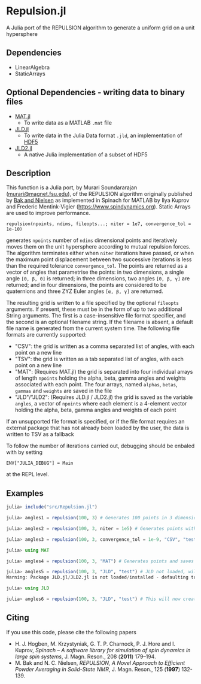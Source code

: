 # Repulsion.jl
A Julia port of the REPULSION algorithm to generate a uniform grid on a unit hypersphere

## Dependencies
- LinearAlgebra
- StaticArrays

## Optional Dependencies - writing data to binary files
- [MAT.jl](https://github.com/JuliaIO/MAT.jl)
  - To write data as a MATLAB `.mat` file
- [JLD.jl](https://github.com/JuliaIO/JLD.jl)
  - To write data in the Julia Data format `.jld`, an implementation of [HDF5](http://www.hdfgroup.org/HDF5/)
- [JLD2.jl](https://github.com/JuliaIO/JLD2.jl)
  - A native Julia implementation of a subset of HDF5
    
## Description
This function is a Julia port, by Murari Soundararajan (murari@magnet.fsu.edu), of the REPULSION algorithm originally published by [Bak and Nielsen](https://dx.doi.org/10.1006/jmre.1996.1087) as implemented in Spinach for MATLAB by Ilya Kuprov and Frederic Mentink-Vigier (https://www.spindynamics.org). Static Arrays are used to improve performance.

    repulsion(npoints, ndims, fileopts...; niter = 1e7, convergence_tol = 1e-10)
    
generates `npoints` number of `ndims` dimensional points and iteratively moves them on the unit hypersphere according to mutual repulsion forces. The algorithm terminates either when `niter` iterations have passed, or when the maximum point displacement between two successive iterations is less than the required tolerance `convergence_tol`. The points are returned as a vector of angles that parametrise the points: in two dimensions, a single angle `[0, β, 0]` is returned; in three dimensions, two angles `[0, β, γ]` are returned; and in four dimensions, the points are considered to be quaternions and three ZYZ Euler angles `[α, β, γ]` are returned.

The resulting grid is written to a file specified by the optional `fileopts` arguments. If present, these must be in the form of up to two additional String arguments. The first is a case-insensitive file format specifier, and the second is an optional filename string. If the filename is absent, a default file name is generated from the current system time. The following file formats are currently supported:
- "CSV": the grid is written as a comma separated list of angles, with each point on a new line
- "TSV": the grid is written as a tab separated list of angles, with each point on a new line
- "MAT": (Requires MAT.jl) the grid is separated into four individual arrays of length `npoints` holding the alpha, beta, gamma angles and weights associated with each point. The four arrays, named `alphas`, `betas`, `gammas` and `weights` are saved in the file
- "JLD"/"JLD2": (Requires JLD.jl / JLD2.jl) the grid is saved as the variable `angles`, a vector of `npoints` where each element is a 4-element vector holding the alpha, beta, gamma angles and weights of each point

If an unsupported file format is specified, or if the file format requires an external package that has not already been loaded by the user, the data is written to TSV as a fallback

To follow the number of iterations carried out, debugging should be enbaled with by setting

   `ENV["JULIA_DEBUG"] = Main`

at the REPL level.

## Examples

```julia
julia> include("src/Repulsion.jl")

julia> angles1 = repulsion(100, 3) # Generates 100 points in 3 dimensions with the default number of iterations and tolerance

julia> angles2 = repulsion(100, 3, niter = 1e5) # Generates points with the default tolerance, but stopping at 1e5 iterations

julia> angles3 = repulsion(100, 3, convergence_tol = 1e-9, "CSV", "test") # Generates points with a tolerance of 1e-9 and default iterations, and saves the angles as a CSV file named test.dat

julia> using MAT

julia> angles4 = repulsion(100, 3, "MAT") # Generates points and saves the angles and weights as separate variables. The current time in yyyymmddHH format is the filename

julia> angles5 = repulsion(100, 3, "JLD", "test") # JLD not loaded, will fall back to test.dat in TSV format
Warning: Package JLD.jl/JLD2.jl is not loaded/installed - defaulting to TSV file

julia> using JLD

julia> angles6 = repulsion(100, 3, "JLD", "test") # This will now create test.jld as a JLD file
```

## Citing
If you use this code, please cite the following papers
- H. J. Hogben, M. Krzystyniak, G. T. P. Charnock, P. J. Hore and I. Kuprov, *Spinach – A software library for simulation of spin dynamics in large spin systems*, J. Magn. Reson., 208 (**2011**) 179–194.
- M. Bak and N. C. Nielsen, *REPULSION, A Novel Approach to Efficient Powder Averaging in Solid-State NMR*, J. Magn. Reson., 125 (**1997**) 132-139. 
